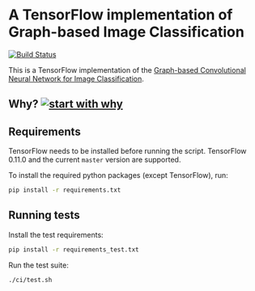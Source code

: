 # A TensorFlow implementation of Graph-based Image Classification

[![Build Status](https://travis-ci.org/rusty1s/graph-based-image-classification.png?branch=master)](https://travis-ci.org/rusty1s/graph-based-image-classification)

This is a TensorFlow implementation of the [Graph-based Convolutional Neural Network for Image Classification](https://github.com/rusty1s/deep-learning/tree/master/thesis).

## Why? [![start with why](https://img.shields.io/badge/start%20with-why%3F-brightgreen.svg?style=flat)](http://www.ted.com/talks/simon_sinek_how_great_leaders_inspire_action)

## Requirements

TensorFlow needs to be installed before running the script.
TensorFlow 0.11.0 and the current `master` version are supported.

To install the required python packages (except TensorFlow), run:

```bash
pip install -r requirements.txt
```

## Running tests

Install the test requirements:

```bash
pip install -r requirements_test.txt
```

Run the test suite:

```bash
./ci/test.sh
```
